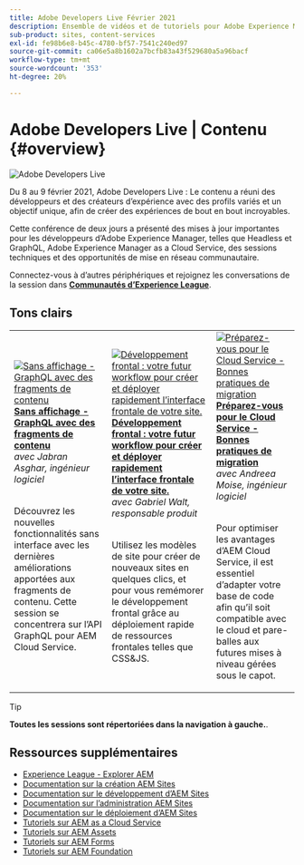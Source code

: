 ```yaml
---
title: Adobe Developers Live Février 2021
description: Ensemble de vidéos et de tutoriels pour Adobe Experience Manager Sites fournis dans le cadre de l’événement de contenu Adobe Developers Live.
sub-product: sites, content-services
exl-id: fe98b6e8-b45c-4780-bf57-7541c240ed97
source-git-commit: ca06e5a8b1602a7bcfb83a43f529680a5a96bacf
workflow-type: tm+mt
source-wordcount: '353'
ht-degree: 20%

---
```


# Adobe Developers Live | Contenu {#overview}

<img alt="Adobe Developers Live" src="/help/adobe-developers-live/assets/adl.png" />

Du 8 au 9 février 2021, Adobe Developers Live : Le contenu a réuni des développeurs et des créateurs d’expérience avec des profils variés et un objectif unique, afin de créer des expériences de bout en bout incroyables.

Cette conférence de deux jours a présenté des mises à jour importantes pour les développeurs d’Adobe Experience Manager, telles que Headless et GraphQL, Adobe Experience Manager as a Cloud Service, des sessions techniques et des opportunités de mise en réseau communautaire.

Connectez-vous à d’autres périphériques et rejoignez les conversations de la session dans **[Communautés d’Experience League](http://adobe.ly/36Yd3v6)**.

## Tons clairs

<table>
  <tr>
   <td>
      <a href="headless-graphql-content-fragments.md">
      <img alt="Sans affichage - GraphQL avec des fragments de contenu" src="/help/adobe-developers-live/assets/jabran.png"/>
      </a>
      <div>
         <a href="headless-graphql-content-fragments.md"><strong>Sans affichage - GraphQL avec des fragments de contenu</strong></a>         
         <br/><em>avec Jabran Asghar, ingénieur logiciel</em>
      </div>
      <p>
        <br/>
         Découvrez les nouvelles fonctionnalités sans interface avec les dernières améliorations apportées aux fragments de contenu. Cette session se concentrera sur l’API GraphQL pour AEM Cloud Service.
      </p>
     </td>   
     <td>
      <a href="rapid-frontend-devlopment.md">
      <img alt="Développement frontal : votre futur workflow pour créer et déployer rapidement l’interface frontale de votre site." src="/help/adobe-developers-live/assets/gabriel.png"/>
      </a>
      <div>
         <a href="rapid-frontend-devlopment.md"><strong>Développement frontal : votre futur workflow pour créer et déployer rapidement l’interface frontale de votre site.</strong></a>
         <br/><em>avec Gabriel Walt, responsable produit</em>
      </div>
      <p>
        <br/>
         Utilisez les modèles de site pour créer de nouveaux sites en quelques clics, et pour vous remémorer le développement frontal grâce au déploiement rapide de ressources frontales telles que CSS&amp;JS.
      </p>
   </td>
   </td>
     <td>
      <a href="get-ready-aem-cloud.md">
      <img alt="Préparez-vous pour le Cloud Service - Bonnes pratiques de migration" src="/help/adobe-developers-live/assets/andreea.png"/>
      </a>
      <div>
         <a href="get-ready-aem-cloud.md"><strong>Préparez-vous pour le Cloud Service - Bonnes pratiques de migration</strong></a>
         <br/><em>avec Andreea Moise, ingénieur logiciel</em>
      </div>
      <p>
        <br/>
         Pour optimiser les avantages d’AEM Cloud Service, il est essentiel d’adapter votre base de code afin qu’il soit compatible avec le cloud et pare-balles aux futures mises à niveau gérées sous le capot.
      </p>
   </td>
  </tr>
</table>

>[!TIP]
>
>**Toutes les sessions sont répertoriées dans la navigation à gauche.**.

## Ressources supplémentaires

* [Experience League - Explorer AEM](https://experienceleague.adobe.com/?lang=fr#recommended/solutions/experience-manager)
* [Documentation sur la création AEM Sites](https://experienceleague.adobe.com/docs/experience-manager-65/authoring/home.html?lang=fr)
* [Documentation sur le développement d’AEM Sites](https://experienceleague.adobe.com/docs/experience-manager-65/developing/home.html?lang=fr)
* [Documentation sur l’administration AEM Sites](https://experienceleague.adobe.com/docs/experience-manager-65/administering/home.html?lang=fr)
* [Documentation sur le déploiement d’AEM Sites](https://experienceleague.adobe.com/docs/experience-manager-65/deploying/home.html?lang=fr)
* [Tutoriels sur AEM as a Cloud Service](https://experienceleague.adobe.com/docs/experience-manager-learn/cloud-service/overview.html?lang=fr)
* [Tutoriels sur AEM Assets](https://experienceleague.adobe.com/docs/experience-manager-learn/assets/overview.html?lang=fr)
* [Tutoriels sur AEM Forms](https://experienceleague.adobe.com/docs/experience-manager-learn/forms/overview.html?lang=fr)
* [Tutoriels sur AEM Foundation](https://experienceleague.adobe.com/docs/experience-manager-learn/foundation/overview.html?lang=fr)
